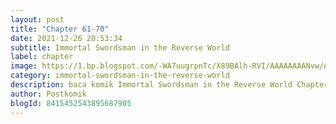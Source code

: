 ```yaml
---
layout: post 
title: "Chapter 61-70"
date: 2021-12-26 20:53:34
subtitle: Immortal Swordsman in the Reverse World
label: chapter
image: https://1.bp.blogspot.com/-WA7uugrpnTc/X89BAlh-RVI/AAAAAAAANvw/AZuMcOe0D10HIcq4Z6q_1r7wff6neayygCLcBGAsYHQ/s72-c/Immortal-Swordsman-in-the-Reverse-World.jpg
category: immortal-swordsman-in-the-reverse-world
description: baca komik Immortal Swordsman in the Reverse World Chapter 61-70 bahasa indonesia 
author: Postkomik
blogId: 8415452543895687905
---
```

